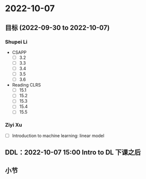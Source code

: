# 2022-10-07
## 目标 (2022-09-30 to 2022-10-07)
### Shupei Li
- CSAPP
  - [ ] 3.2
  - [ ] 3.3
  - [ ] 3.4
  - [ ] 3.5
  - [ ] 3.6
- Reading CLRS
  - [ ] 15.1
  - [ ] 15.2
  - [ ] 15.3
  - [ ] 15.4
  - [ ] 15.5

### Ziyi Xu
- [ ] Introduction to machine learning: linear model

## DDL：2022-10-07 15:00 Intro to DL 下课之后

## 小节

